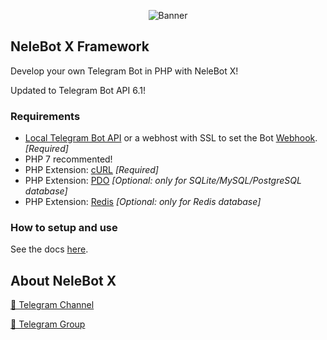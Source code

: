 <p align="center"> 
    <img src="https://telegra.ph/file/f508ceecf6dedc95c3be1.jpg" alt="Banner" /> 
</p>

## NeleBot X Framework

Develop your own Telegram Bot in PHP with NeleBot X!

Updated to Telegram Bot API 6.1!

### Requirements

- [Local Telegram Bot API](https://github.com/tdlib/telegram-bot-api) or a webhost with SSL to set the Bot [Webhook](https://core.telegram.org/bots/api#setwebhook). *[Required]*
- PHP 7 recommented!
- PHP Extension: [cURL](https://www.php.net/manual/en/book.curl.php) *[Required]*
- PHP Extension: [PDO](https://www.php.net/manual/en/book.pdo.php) *[Optional: only for SQLite/MySQL/PostgreSQL database]*
- PHP Extension: [Redis](https://github.com/phpredis/phpredis) *[Optional: only for Redis database]*

### How to setup and use

See the docs [here](https://neleb54gold.github.io/NeleBotX/).

## About NeleBot X

[📢 Telegram Channel](https://t.me/NeleBotX)

[👥 Telegram Group](https://t.me/NeleBotXSupport)
